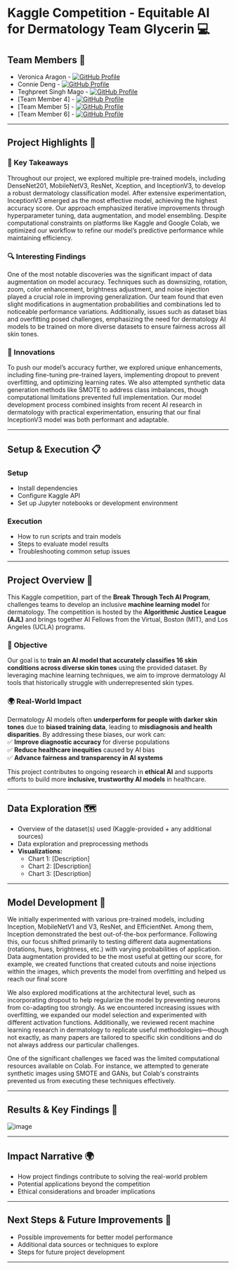# Kaggle Competition - Equitable AI for Dermatology Team Glycerin 💻

## Team Members  👥
- Veronica Aragon - [![GitHub Profile](https://img.shields.io/badge/GitHub-Profile-000?style=flat&logo=github)](https://github.com/veronicaragon)  
- Connie Deng - [![GitHub Profile](https://img.shields.io/badge/GitHub-Profile-000?style=flat&logo=github)](https://github.com/conniedeng303)  
- Teghpreet Singh Mago - [![GitHub Profile](https://img.shields.io/badge/GitHub-Profile-000?style=flat&logo=github)](https://github.com/Teghpreet3001)  
- [Team Member 4] - [![GitHub Profile](https://img.shields.io/badge/GitHub-Profile-000?style=flat&logo=github)](INSERT_YOUR_LINK_HERE)  
- [Team Member 5] - [![GitHub Profile](https://img.shields.io/badge/GitHub-Profile-000?style=flat&logo=github)](INSERT_YOUR_LINK_HERE)  
- [Team Member 6] - [![GitHub Profile](https://img.shields.io/badge/GitHub-Profile-000?style=flat&logo=github)](INSERT_YOUR_LINK_HERE)  
  
---

## Project Highlights  💫

### 🔑 Key Takeaways
Throughout our project, we explored multiple pre-trained models, including DenseNet201, MobileNetV3, ResNet, Xception, and InceptionV3, to develop a robust dermatology classification model. After extensive experimentation, InceptionV3 emerged as the most effective model, achieving the highest accuracy score. Our approach emphasized iterative improvements through hyperparameter tuning, data augmentation, and model ensembling. Despite computational constraints on platforms like Kaggle and Google Colab, we optimized our workflow to refine our model’s predictive performance while maintaining efficiency.

### 🔍 Interesting Findings
One of the most notable discoveries was the significant impact of data augmentation on model accuracy. Techniques such as downsizing, rotation, zoom, color enhancement, brightness adjustment, and noise injection played a crucial role in improving generalization. Our team found that even slight modifications in augmentation probabilities and combinations led to noticeable performance variations. Additionally, issues such as dataset bias and overfitting posed challenges, emphasizing the need for dermatology AI models to be trained on more diverse datasets to ensure fairness across all skin tones.

### 🚀 Innovations
To push our model’s accuracy further, we explored unique enhancements, including fine-tuning pre-trained layers, implementing dropout to prevent overfitting, and optimizing learning rates. We also attempted synthetic data generation methods like SMOTE to address class imbalances, though computational limitations prevented full implementation. Our model development process combined insights from recent AI research in dermatology with practical experimentation, ensuring that our final InceptionV3 model was both performant and adaptable.



---

## Setup & Execution  📋
### **Setup**  
- Install dependencies  
- Configure Kaggle API  
- Set up Jupyter notebooks or development environment  

### **Execution**  
- How to run scripts and train models  
- Steps to evaluate model results  
- Troubleshooting common setup issues  

---

## Project Overview 👀
This Kaggle competition, part of the **Break Through Tech AI Program**, challenges teams to develop an inclusive **machine learning model** for dermatology. The competition is hosted by the **Algorithmic Justice League (AJL)** and brings together AI Fellows from the Virtual, Boston (MIT), and Los Angeles (UCLA) programs.  

### 🎯 **Objective**  
Our goal is to **train an AI model that accurately classifies 16 skin conditions across diverse skin tones** using the provided dataset. By leveraging machine learning techniques, we aim to improve dermatology AI tools that historically struggle with underrepresented skin types.  

### 🌍 **Real-World Impact**  
Dermatology AI models often **underperform for people with darker skin tones** due to **biased training data**, leading to **misdiagnosis and health disparities**. By addressing these biases, our work can:  
✅ **Improve diagnostic accuracy** for diverse populations  
✅ **Reduce healthcare inequities** caused by AI bias  
✅ **Advance fairness and transparency in AI systems**  

This project contributes to ongoing research in **ethical AI** and supports efforts to build more **inclusive, trustworthy AI models** in healthcare.  

---

## Data Exploration 🗺️
- Overview of the dataset(s) used (Kaggle-provided + any additional sources)  
- Data exploration and preprocessing methods  
- **Visualizations:**  
  - Chart 1: [Description]  
  - Chart 2: [Description]  
  - Chart 3: [Description]  

---

## Model Development  🔧
We initially experimented with various pre-trained models, including Inception, MobileNetV1 and V3, ResNet, and EfficientNet. Among them, Inception demonstrated the best out-of-the-box performance. Following this, our focus shifted primarily to testing different data augmentations (rotations, hues, brightness, etc.) with varying probabilities of application. Data augmentation provided to be the most useful at getting our score, for example, we created functions that created cutouts and noise injections within the images, which prevents the model from overfitting and helped us reach our final score

We also explored modifications at the architectural level, such as incorporating dropout to help regularize the model by preventing neurons from co-adapting too strongly. As we encountered increasing issues with overfitting, we expanded our model selection and experimented with different activation functions. Additionally, we reviewed recent machine learning research in dermatology to replicate useful methodologies—though not exactly, as many papers are tailored to specific skin conditions and do not always address our particular challenges.

One of the significant challenges we faced was the limited computational resources available on Colab. For instance, we attempted to generate synthetic images using SMOTE and GANs, but Colab's constraints prevented us from executing these techniques effectively.


---

## Results & Key Findings 🔑
![image](https://github.com/user-attachments/assets/ca078973-f30f-4dd3-a6a2-f7c83b493137)

---

## Impact Narrative 🌍
- How project findings contribute to solving the real-world problem  
- Potential applications beyond the competition  
- Ethical considerations and broader implications  

---

## Next Steps & Future Improvements 🚀
- Possible improvements for better model performance  
- Additional data sources or techniques to explore  
- Steps for future project development  

---
